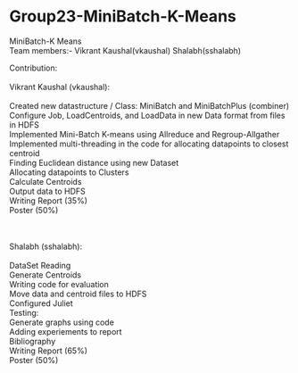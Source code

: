# Group23-MiniBatch-K-Means<br />
MiniBatch-K Means<br />
Team members:- Vikrant Kaushal(vkaushal) Shalabh(sshalabh)<br />

Contribution:<br />
<br />
Vikrant Kaushal (vkaushal):<br />
<br />
Created new datastructure / Class: MiniBatch and MiniBatchPlus (combiner)<br />
Configure Job, LoadCentroids, and LoadData in new Data format from files in HDFS<br />
Implemented Mini-Batch K-means using Allreduce and Regroup-Allgather<br />
Implemented multi-threading in the code for allocating datapoints to closest centroid<br />
Finding Euclidean distance using new Dataset<br />
Allocating datapoints to Clusters<br />
Calculate Centroids<br />
Output data to HDFS<br />
Writing Report (35%)<br />
Poster (50%)<br />
<br /><br />

Shalabh (sshalabh):<br />
<br />
DataSet Reading<br />
Generate Centroids<br />
Writing code for evaluation<br />
Move data and centroid files to HDFS<br />
Configured Juliet<br />
Testing:<br />
  Generate graphs using code<br />
  Adding experiements to report<br />
Bibliography<br />
Writing Report (65%)<br />
Poster (50%)<br />


